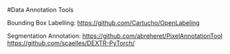 #Data Annotation Tools

Bounding Box Labelling:
https://github.com/Cartucho/OpenLabeling

Segmentation Annotation:
https://github.com/abreheret/PixelAnnotationTool
https://github.com/scaelles/DEXTR-PyTorch/

